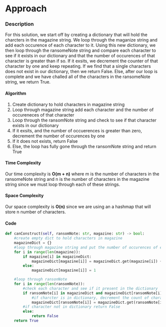 # Approach
### Description
For this solution, we start off by creating a dictionary that will hold the charcters in the magazine string. We loop through the maganize string and add each occurence of each character to it. Using this new dictionary, we then loop through the ransomeNote string and compare each character to see if it exists in our dictionary and that the number of occurences of that character is greater than if so. If it exsits, we decrement the counter of that character by one and keep repeating. If we find that a single characters does not exist in our dictionary, then we return False. Else, after our loop is complete and we have challed all of the characters in the ransomeNote string, we return True.

#### Algorithm
1. Create dictionary to hold characters in magazine string
2. Loop through magazine string add each character and the number of occureneces of that character
3. Loop through the ransomNote string and check to see if that character exists in our dictionary
4. If it exsits, and the number of occuerences is greater than zero, decrement the number of occurences by one
5. If it does not exists, return False
6. Else, the loop has fully gone through the ransomNote string and return True

#### Time Complexity
Our time complexity is **O(m + n)** where m is the number of characters in the ransomeNote string and n is the number of characters in the magazine string since we must loop through each of these strings.

#### Space Complexity
Our space complexity is **O(n)** since we are using an a hashmap that will store n number of characters.

#### Code
```python
def canConstruct(self, ransomNote: str, magazine: str) -> bool:
    #create empty dict to hold characters in magazine
    magazineDict = {}
    #loop through magazine string and put the number of occurences of each character in the dictionary
    for i in range(len(magazine)):
        if magazine[i] in magazineDict:
            magazineDict[magazine[i]] = magazineDict.get(magazine[i]) + 1
        else:
            magazineDict[magazine[i]] = 1

    #loop through ransonNote
    for i in range(len(ransomNote)):
        #check each character and see if it present in the dictionary
        if ransomNote[i] in magazineDict and magazineDict[ransomNote[i]] > 0:
            #if charcter is in dictionary, decrement the count of character by one
            magazineDict[ransomNote[i]] = magazineDict.get(ransomNote[i]) - 1
        #if character not in dictionary return False
        else:
            return False
    return True 
```
